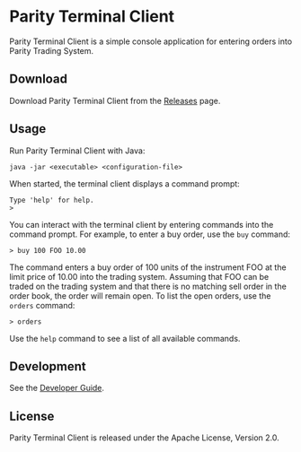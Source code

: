 Parity Terminal Client
======================

Parity Terminal Client is a simple console application for entering orders
into Parity Trading System.


Download
--------

Download Parity Terminal Client from the [Releases][] page.

  [Releases]: https://github.com/jvirtanen/parity/wiki/Releases


Usage
-----

Run Parity Terminal Client with Java:

    java -jar <executable> <configuration-file>

When started, the terminal client displays a command prompt:

    Type 'help' for help.
    >

You can interact with the terminal client by entering commands into the command
prompt. For example, to enter a buy order, use the `buy` command:

    > buy 100 FOO 10.00

The command enters a buy order of 100 units of the instrument FOO at the limit
price of 10.00 into the trading system. Assuming that FOO can be traded on the
trading system and that there is no matching sell order in the order book, the
order will remain open. To list the open orders, use the `orders` command:

    > orders

Use the `help` command to see a list of all available commands.


Development
-----------

See the [Developer Guide](../HACKING.md).


License
-------

Parity Terminal Client is released under the Apache License, Version 2.0.
